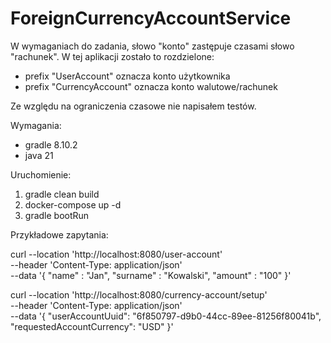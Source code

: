 # ForeignCurrencyAccountService

W wymaganiach do zadania, słowo "konto" zastępuje czasami słowo "rachunek".
W tej aplikacji zostało to rozdzielone:
- prefix "UserAccount" oznacza konto użytkownika
- prefix "CurrencyAccount" oznacza konto walutowe/rachunek

Ze względu na ograniczenia czasowe nie napisałem testów.


Wymagania:
- gradle 8.10.2
- java 21

Uruchomienie:
1. gradle clean build
2. docker-compose up -d
3. gradle bootRun

Przykładowe zapytania:

curl --location 'http://localhost:8080/user-account' \
--header 'Content-Type: application/json' \
--data '{
    "name" : "Jan",
    "surname" : "Kowalski",
    "amount" : "100"
}'

curl --location 'http://localhost:8080/currency-account/setup' \
--header 'Content-Type: application/json' \
--data '{
    "userAccountUuid": "6f850797-d9b0-44cc-89ee-81256f80041b",
    "requestedAccountCurrency": "USD"
}'

